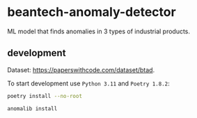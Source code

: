 # beantech-anomaly-detector

ML model that finds anomalies in 3 types of industrial products.

## development

Dataset: https://paperswithcode.com/dataset/btad.

To start development use `Python 3.11` and `Poetry 1.8.2`:

```bash
poetry install --no-root
```

```bash
anomalib install
```
